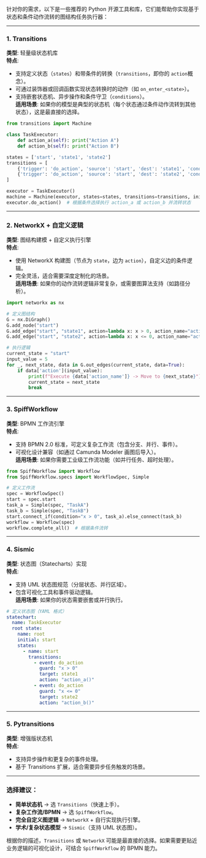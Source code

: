 针对你的需求，以下是一些推荐的 Python 开源工具和库，它们能帮助你实现基于状态和条件动作流转的图结构任务执行器：

---

### 1. **Transitions**  
**类型**: 轻量级状态机库  
**特点**:  
- 支持定义状态（`states`）和带条件的转换（`transitions`，即你的 `action`概念）。  
- 可通过装饰器或回调函数实现状态转换时的动作（如 `on_enter_<state>`）。  
- 支持嵌套状态机、异步操作和条件守卫（`conditions`）。  
**适用场景**: 如果你的模型是典型的状态机（每个状态通过条件动作流转到其他状态），这是最直接的选择。  

```python
from transitions import Machine

class TaskExecutor:
    def action_a(self): print("Action A")
    def action_b(self): print("Action B")

states = ['start', 'state1', 'state2']
transitions = [
    {'trigger': 'do_action', 'source': 'start', 'dest': 'state1', 'conditions': 'action_a'},
    {'trigger': 'do_action', 'source': 'start', 'dest': 'state2', 'conditions': 'action_b'}
]

executor = TaskExecutor()
machine = Machine(executor, states=states, transitions=transitions, initial='start')
executor.do_action()  # 根据条件选择执行 action_a 或 action_b 并流转状态
```

---

### 2. **NetworkX + 自定义逻辑**  
**类型**: 图结构建模 + 自定义执行引擎  
**特点**:  
- 使用 NetworkX 构建图（节点为 `state`，边为 `action`），自定义边的条件逻辑。  
- 完全灵活，适合需要深度定制化的场景。  
**适用场景**: 如果你的动作流转逻辑非常复杂，或需要图算法支持（如路径分析）。  

```python
import networkx as nx

# 定义图结构
G = nx.DiGraph()
G.add_node("start")
G.add_edge("start", "state1", action=lambda x: x > 0, action_name="action_a")
G.add_edge("start", "state2", action=lambda x: x <= 0, action_name="action_b")

# 执行逻辑
current_state = "start"
input_value = 5
for _, next_state, data in G.out_edges(current_state, data=True):
    if data['action'](input_value):
        print(f"Execute {data['action_name']} -> Move to {next_state}")
        current_state = next_state
        break
```

---

### 3. **SpiffWorkflow**  
**类型**: BPMN 工作流引擎  
**特点**:  
- 支持 BPMN 2.0 标准，可定义复杂工作流（包含分支、并行、事件）。  
- 可视化设计兼容（如通过 Camunda Modeler 画图后导入）。  
**适用场景**: 如果你需要工业级工作流功能（如并行任务、超时处理）。  

```python
from SpiffWorkflow import Workflow
from SpiffWorkflow.specs import WorkflowSpec, Simple

# 定义工作流
spec = WorkflowSpec()
start = spec.start
task_a = Simple(spec, "TaskA")
task_b = Simple(spec, "TaskB")
start.connect_if(condition="x > 0", task_a).else_connect(task_b)
workflow = Workflow(spec)
workflow.complete_all()  # 根据条件流转
```

---

### 4. **Sismic**  
**类型**: 状态图（Statecharts）实现  
**特点**:  
- 支持 UML 状态图规范（分层状态、并行区域）。  
- 包含可视化工具和事件驱动逻辑。  
**适用场景**: 如果你的状态需要嵌套或并行执行。  

```yaml
# 定义状态图（YAML 格式）
statechart:
  name: TaskExecutor
  root state:
    name: root
    initial: start
    states:
      - name: start
        transitions:
          - event: do_action
            guard: "x > 0"
            target: state1
            action: "action_a()"
          - event: do_action
            guard: "x <= 0"
            target: state2
            action: "action_b()"
```

---

### 5. **Pytransitions**  
**类型**: 增强版状态机  
**特点**:  
- 支持异步操作和更复杂的事件处理。  
- 基于 Transitions 扩展，适合需要异步任务触发的场景。  

---

### 选择建议：
- **简单状态机** → 选 `Transitions`（快速上手）。  
- **复杂工作流/BPMN** → 选 `SpiffWorkflow`。  
- **完全自定义图逻辑** → `NetworkX` + 自行实现执行引擎。  
- **学术/复杂状态模型** → `Sismic`（支持 UML 状态图）。  

根据你的描述，`Transitions` 或 `NetworkX` 可能是最直接的选择。如果需要更贴近业务逻辑的可视化设计，可结合 `SpiffWorkflow` 的 BPMN 能力。
